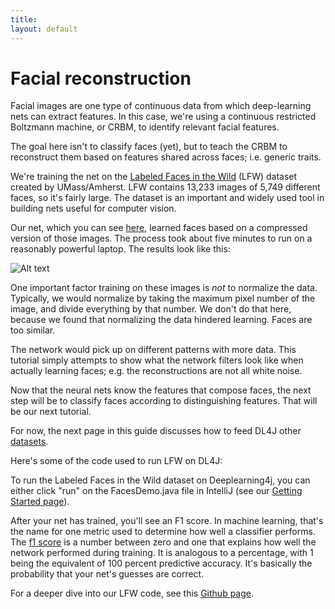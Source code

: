 ```yaml
---
title: 
layout: default
---
```


# Facial reconstruction

Facial images are one type of continuous data from which deep-learning nets can extract features. In this case, we're using a continuous restricted Boltzmann machine, or CRBM, to identify relevant facial features.

The goal here isn't to classify faces (yet), but to teach the CRBM to reconstruct them based on features shared across faces; i.e. generic traits.  

We're training the net on the [Labeled Faces in the Wild](http://vis-www.cs.umass.edu/lfw/results.html) (LFW) dataset created by UMass/Amherst. LFW contains 13,233 images of 5,749 different faces, so it's fairly large. The dataset is an important and widely used tool in building nets useful for computer vision.

Our net, which you can see [here](https://github.com/deeplearning4j/dl4j-0.0.3.3-examples/blob/master/src/main/java/org/deeplearning4j/lfw/FacesDemo.java), learned faces based on a compressed version of those images. The process took about five minutes to run on a reasonably powerful laptop. The results look like this:

![Alt text](../img/LFW_reconstruction.jpg)

One important factor training on these images is *not* to normalize the data. Typically, we would normalize by taking the maximum pixel number of the image, and divide everything by that number. We don't do that here, because we found that normalizing the data hindered learning. Faces are too similar.

The network would pick up on different patterns with more data. This tutorial simply attempts to show  what the network filters look like when actually learning faces; e.g. the reconstructions are not all white noise.

Now that the neural nets know the features that compose faces, the next step will be to classify faces according to distinguishing features. That will be our next tutorial.

For now, the next page in this guide discusses how to feed DL4J other [datasets](../data-sets-ml.html).

Here's some of the code used to run LFW on DL4J:

<script src="http://gist-it.appspot.com/https://github.com/deeplearning4j/dl4j-0.0.3.3-examples/blob/master/src/main/java/org/deeplearning4j/lfw/FacesDemo.java?slice=28:50"></script>

To run the Labeled Faces in the Wild dataset on Deeplearning4j, you can either click "run" on the FacesDemo.java file in IntelliJ (see our [Getting Started page](../gettingstarted.html)).

After your net has trained, you'll see an F1 score. In machine learning, that's the name for one metric used to determine how well a classifier performs. The [f1 score](https://en.wikipedia.org/wiki/F1_score) is a number between zero and one that explains how well the network performed during training. It is analogous to a percentage, with 1 being the equivalent of 100 percent predictive accuracy. It's basically the probability that your net's guesses are correct.

For a deeper dive into our LFW code, see this [Github page](https://github.com/deeplearning4j/dl4j-0.0.3.3-examples/blob/master/src/main/java/org/deeplearning4j/lfw/FacesDemo.java).
